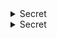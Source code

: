 <details><summary>Secret</summary>

## Basic Information
- **Character Name:** Drazkul Vurntash
- **Character Alias:** 
- **Race:** Duegar
- **Era:** c. 376 BCE - Present
- **Place of Origin:** [Umbra Exilium](../Geography/Virelia/Umbra_Exilium.md)


## Background

- **History:**
 - Drazkul was once a duergar artificer armourer from the Eastern Isle, near [Umbra Exilium](../Geography/Virelia/Umbra_Exilium.md). When [Dominatus Rex](../Geography/Virelia/Dominatus_Rex.md) marched north and burned his homeland, he watched his country collapse, his pleas to trading partners unanswered. Among the invaders he saw soldiers clad in [Thalassan](../Geography/Caelovar/Thalassa.md)-forged armour, their insignia crudely scratched away. To Drazkul, this was proof of betrayal.
 - In desperation, he turned to the goddess [Daraksha](../Deities/Daraksha.md), who answered through her cult, the [Hollow Coin Syndicate](../Factions/Hollow_Coin_Syndicate.md). They stole blueprints for warforged directly from [Esochrein](../Patrons/Esochrein.md)’s vaults—an act thought impossible. In exchange, [Daraksha](../Deities/Daraksha.md) possessed Drazkul, binding his soul and twisting his will. From then on, he became her pawn, compelled to carry out her designs or face an unspeakable end.
 - Drazkul forged an army of warforged using the souls of refugees, captured prisoners and children, convincing himself he was saving them from death. He overthrew the duergar elders and led his machines against Dominatus Rex, winning at terrible cost—tens of thousands of lives bound into steel husks. Soon after, the Eastern Isle fell silent.
 - Now, Drazkul supplies Tharnak with warforged, though he intends one day to betray him. His true aim is revenge against Thalassa and, through Daraksha’s will, to plunge Caelovar into chaos, breaking every fragile alliance. He is not yet known to history; his name is a shadow, his existence erased. But the chaos spreading across Caelovar and Virelia is his legacy taking shape.

- **Further Details:**
 - The pact with [Daraksha](../Deities/Daraksha.md) has increased his lifespan. [Daraksha](../Deities/Daraksha.md) imbues him with enough life force to carry out her will. It is a curse on him.

</details>

<details><summary>Secret</summary>
    
- **Motivations**
 - He wants to save his people. He cannot bend the will of [Daraksha](../Deities/Daraksha.md) after making his pact with her. He does not know if his intentions to sow chaos in Caelovar are his own or [Daraksha](../Deities/Daraksha.md)'s. In his mind, he is constantly fighting her will and in glimpses sees the horrors that he has created. However, [Daraksha](../Deities/Daraksha.md)'s power largely overwhelms Drazkul making his moments of clarity fleeting.

</details>

